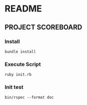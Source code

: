 # README
## PROJECT SCOREBOARD

### Install
```
bundle install
```
### Execute Script
```
ruby init.rb
```

### Init test
```
bin/rspec --format doc

```